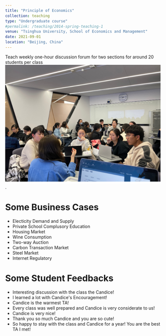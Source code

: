 ```yaml
---
title: "Principle of Economics"
collection: teaching
type: "Undergraduate course"
#permalink: /teaching/2014-spring-teaching-1
venue: "Tsinghua University, School of Economics and Management"
date: 2021-09-01
location: "Beijing, China"
---
```


Teach weekly one-hour discussion forum for two sections for around 20 students per class<br/><img src='/images/principle of economics.png'>.

Some Business Cases
======
- Electicity Demand and Supply
- Private School Complusory Education
- Housing Market
- Wine Consumption
- Two-way Auction
- Carbon Transaction Market
- Steel Market
- Internet Regulatory

Some Student Feedbacks
======
- Interesting discussion with the class the Candice!
- I learned a lot with Candice's Encouragement!
- Candice is the warmest TA!
- Every class was well prepared and Candice is very considerate to us!
- Candice is very nice!
- Thank you so much Candice and you are so cute!
- So happy to stay with the class and Candice for a year! You are the best TA I met!
